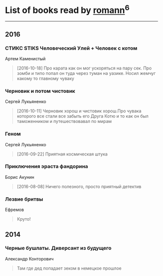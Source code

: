 # List of books read by [romann](https://www.facebook.com/app_scoped_user_id/10205442182733690/)<sup>6</sup>
---

## 2016

### СТИКС STIKS Человеческий Улей + Человек с котом
Артем Каменистый
> [2016-10-18] Про карата как он мог ускоряться на пару сек. Про зомби и типо попал он туда через туман на уазике. Носил жемчуг какому то главному чуваку


### Черновик и потом чистовик
Сергей Лукьяненко
> [2016-10-11] Черновик хорош и чистовик хорош.Про чувака которого все стали все забыть его Друга Котю и то как он был таможенником и путешествовавал по мирам


### Геном
Сергей Лукьяненко
> [2016-09-22] Приятная космическая штука


### Приключения эраста фандорина
Борис Акунин
> [2016-08-08] Ничего полезного, просто приятный детектив


### Лезвие бритвы
Ефремов
> Круто!



## 2014

### Черные бушлаты. Диверсант из будущего
Александр Конторович
> Там где дед попадает зеком в немецкое прошлое



